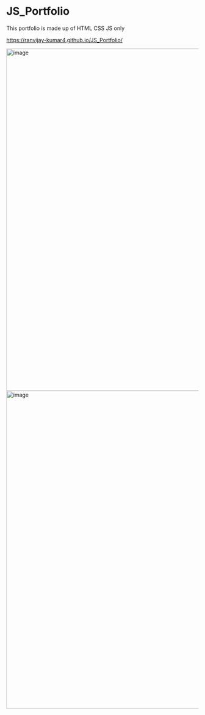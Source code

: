 # JS_Portfolio
This portfolio is made up of HTML CSS JS only

https://ranvijay-kumar4.github.io/JS_Portfolio/

<img width="896" alt="image" src="https://github.com/ranvijay-kumar4/JS_Portfolio/assets/116416700/6a04dc57-86da-41aa-9308-431e06375a0a">

<img width="832" alt="image" src="https://github.com/ranvijay-kumar4/JS_Portfolio/assets/116416700/063f89d5-874b-46e9-bb4c-fc25fbe34b35">

